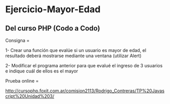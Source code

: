 # Ejercicio-Mayor-Edad
Del curso PHP (Codo a Codo) 
---------------------------
Consigna =

1-      Crear una función que evalúe si un usuario es mayor de edad, el resultado deberá mostrarse mediante una ventana (utilizar Alert)

2-      Modificar el programa anterior para que evalué el ingreso de 3 usuarios e indique cuál de ellos es el mayor


Prueba online = 

http://cursophp.foxit.com.ar/comision2113/Rodrigo_Contreras/TP%20Javascript%20Unidad%203/
